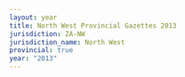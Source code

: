 ```yaml
---
layout: year
title: North West Provincial Gazettes 2013
jurisdiction: ZA-NW
jurisdiction_name: North West
provincial: true
year: "2013"
---
```

